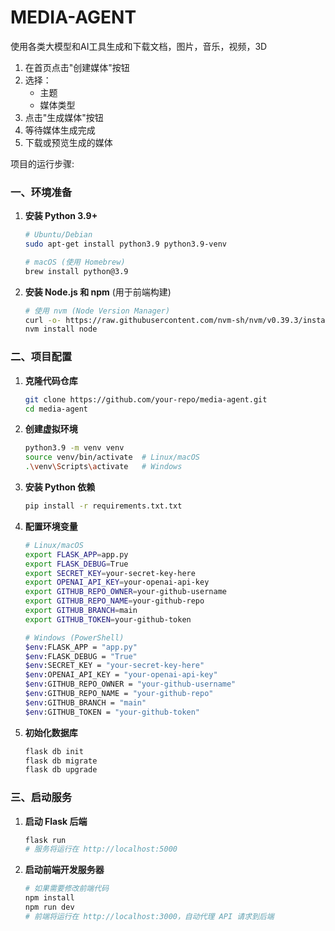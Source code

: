 # MEDIA-AGENT
使用各类大模型和AI工具生成和下载文档，图片，音乐，视频，3D
1. 在首页点击"创建媒体"按钮
2. 选择：
   - 主题
   - 媒体类型
3. 点击"生成媒体"按钮
4. 等待媒体生成完成
5. 下载或预览生成的媒体

项目的运行步骤:

### **一、环境准备**
1. **安装 Python 3.9+**
   ```bash
   # Ubuntu/Debian
   sudo apt-get install python3.9 python3.9-venv

   # macOS (使用 Homebrew)
   brew install python@3.9
   ```

2. **安装 Node.js 和 npm** (用于前端构建)
   ```bash
   # 使用 nvm (Node Version Manager)
   curl -o- https://raw.githubusercontent.com/nvm-sh/nvm/v0.39.3/install.sh | bash
   nvm install node
   ```

### **二、项目配置**
1. **克隆代码仓库**
   ```bash
   git clone https://github.com/your-repo/media-agent.git
   cd media-agent
   ```

2. **创建虚拟环境**
   ```bash
   python3.9 -m venv venv
   source venv/bin/activate  # Linux/macOS
   .\venv\Scripts\activate   # Windows
   ```

3. **安装 Python 依赖**
   ```bash
   pip install -r requirements.txt.txt
   ```

4. **配置环境变量**
   ```bash
   # Linux/macOS
   export FLASK_APP=app.py
   export FLASK_DEBUG=True
   export SECRET_KEY=your-secret-key-here
   export OPENAI_API_KEY=your-openai-api-key
   export GITHUB_REPO_OWNER=your-github-username
   export GITHUB_REPO_NAME=your-github-repo
   export GITHUB_BRANCH=main
   export GITHUB_TOKEN=your-github-token

   # Windows (PowerShell)
   $env:FLASK_APP = "app.py"
   $env:FLASK_DEBUG = "True"
   $env:SECRET_KEY = "your-secret-key-here"
   $env:OPENAI_API_KEY = "your-openai-api-key"
   $env:GITHUB_REPO_OWNER = "your-github-username"
   $env:GITHUB_REPO_NAME = "your-github-repo"
   $env:GITHUB_BRANCH = "main"
   $env:GITHUB_TOKEN = "your-github-token"
   ```

5. **初始化数据库**
   ```bash
   flask db init
   flask db migrate
   flask db upgrade
   ```


### **三、启动服务**
1. **启动 Flask 后端**
   ```bash
   flask run
   # 服务将运行在 http://localhost:5000
   ```

2. **启动前端开发服务器** 
   ```bash
   # 如果需要修改前端代码
   npm install
   npm run dev
   # 前端将运行在 http://localhost:3000，自动代理 API 请求到后端

